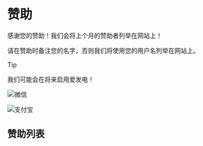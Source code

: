 # 赞助
感谢您的赞助！我们会将上个月的赞助者列举在网站上！

请在赞助时备注您的名字，否则我们将使用您的用户名列举在网站上。

> [!TIP]
>
> 我们可能会在将来启用爱发电！

![微信](./WeChat.png)

![支付宝](./alipay.png)

## 赞助列表